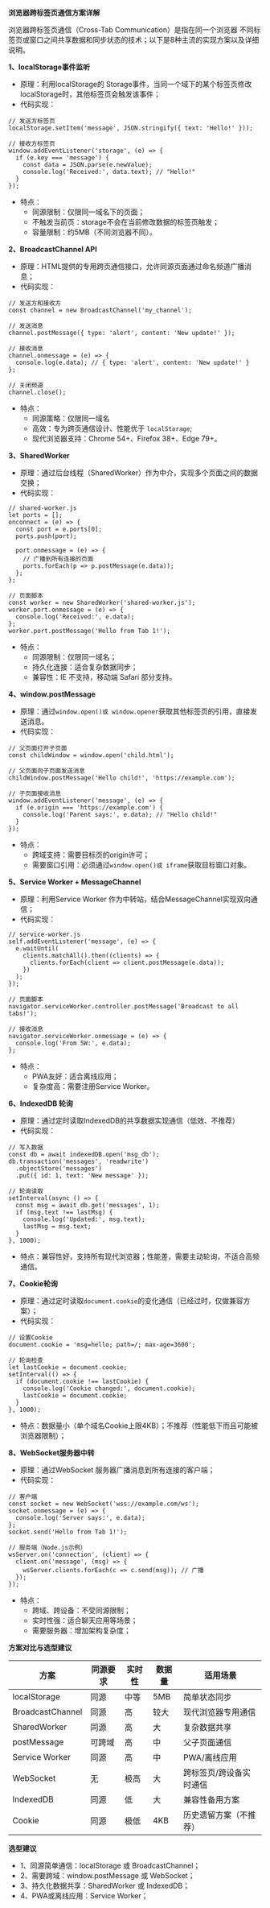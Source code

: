 **浏览器跨标签页通信方案详解**

浏览器跨标签页通信（Cross-Tab Communication）是指在同一个浏览器 不同标签页或窗口之间共享数据和同步状态的技术；以下是8种主流的实现方案以及详细说明。

**1、localStorage事件监听**
- 原理：利用localStorage的 Storage事件，当同一个域下的某个标签页修改localStorage时，其他标签页会触发该事件；
- 代码实现：
```
// 发送方标签页
localStorage.setItem('message', JSON.stringify({ text: 'Hello!' }));

// 接收方标签页
window.addEventListener('storage', (e) => {
  if (e.key === 'message') {
    const data = JSON.parse(e.newValue);
    console.log('Received:', data.text); // "Hello!"
  }
});
```
- 特点：
   - 同源限制：仅限同一域名下的页面；
   - 不触发当前页：storage不会在当前修改数据的标签页触发；
   - 容量限制：约5MB（不同浏览器不同）。

**2、BroadcastChannel API**
- 原理：HTML提供的专用跨页通信接口，允许同源页面通过命名频道广播消息；
- 代码实现：
```
// 发送方和接收方
const channel = new BroadcastChannel('my_channel');

// 发送消息
channel.postMessage({ type: 'alert', content: 'New update!' });

// 接收消息
channel.onmessage = (e) => {
  console.log(e.data); // { type: 'alert', content: 'New update!' }
};

// 关闭频道
channel.close();
```
- 特点：
   - 同源策略：仅限同一域名
   - 高效：专为跨页通信设计、性能优于 `localStorage`;
   - 现代浏览器支持：Chrome 54+、Firefox 38+、Edge 79+。
 
**3、SharedWorker**
- 原理：通过后台线程（SharedWorker）作为中介，实现多个页面之间的数据交换；
- 代码实现：
```
// shared-worker.js
let ports = [];
onconnect = (e) => {
  const port = e.ports[0];
  ports.push(port);

  port.onmessage = (e) => {
    // 广播到所有连接的页面
    ports.forEach(p => p.postMessage(e.data));
  };
};

// 页面脚本
const worker = new SharedWorker('shared-worker.js');
worker.port.onmessage = (e) => {
  console.log('Received:', e.data);
};
worker.port.postMessage('Hello from Tab 1!');
```
- 特点：
   - 同源限制：仅限同一域名；
   - 持久化连接：适合复杂数据同步；
   - 兼容性：IE 不支持，移动端 Safari 部分支持。
 
**4、window.postMessage**
- 原理：通过`window.open()或 window.opener`获取其他标签页的引用，直接发送消息。
- 代码实现：
```
// 父页面打开子页面
const childWindow = window.open('child.html');

// 父页面向子页面发送消息
childWindow.postMessage('Hello child!', 'https://example.com');

// 子页面接收消息
window.addEventListener('message', (e) => {
  if (e.origin === 'https://example.com') {
    console.log('Parent says:', e.data); // "Hello child!"
  }
});
```
- 特点：
   - 跨域支持：需要目标页的origin许可；
   - 需要窗口引用：必须通过`window.open()或 iframe`获取目标窗口对象。

**5、Service Worker + MessageChannel**
- 原理：利用Service Worker 作为中转站，结合MessageChannel实现双向通信；
- 代码实现：
```
// service-worker.js
self.addEventListener('message', (e) => {
  e.waitUntil(
    clients.matchAll().then((clients) => {
      clients.forEach(client => client.postMessage(e.data));
    })
  );
});

// 页面脚本
navigator.serviceWorker.controller.postMessage('Broadcast to all tabs!');

// 接收消息
navigator.serviceWorker.onmessage = (e) => {
  console.log('From SW:', e.data);
};
```
- 特点：
   - PWA友好：适合离线应用；
   - 复杂度高：需要注册Service Worker。

**6、IndexedDB 轮询**
- 原理：通过定时读取IndexedDB的共享数据实现通信（低效、不推荐）
- 代码实现：
```
// 写入数据
const db = await indexedDB.open('msg_db');
db.transaction('messages', 'readwrite')
  .objectStore('messages')
  .put({ id: 1, text: 'New message' });

// 轮询读取
setInterval(async () => {
  const msg = await db.get('messages', 1);
  if (msg.text !== lastMsg) {
    console.log('Updated:', msg.text);
    lastMsg = msg.text;
  }
}, 1000);
```
- 特点：兼容性好，支持所有现代浏览器；性能差，需要主动轮询，不适合高频通信。

**7、Cookie轮询**
- 原理：通过定时读取`document.cookie`的变化通信（已经过时，仅做兼容方案）；
- 代码实现：
```
// 设置Cookie
document.cookie = 'msg=hello; path=/; max-age=3600';

// 轮询检查
let lastCookie = document.cookie;
setInterval(() => {
  if (document.cookie !== lastCookie) {
    console.log('Cookie changed:', document.cookie);
    lastCookie = document.cookie;
  }
}, 1000);
```
- 特点：数据量小（单个域名Cookie上限4KB）；不推荐（性能低下而且可能被浏览器限制）；

**8、WebSocket服务器中转**
- 原理：通过WebSocket 服务器广播消息到所有连接的客户端；
- 代码实现：
```
// 客户端
const socket = new WebSocket('wss://example.com/ws');
socket.onmessage = (e) => {
  console.log('Server says:', e.data);
};
socket.send('Hello from Tab 1!');

// 服务端（Node.js示例）
wsServer.on('connection', (client) => {
  client.on('message', (msg) => {
    wsServer.clients.forEach(c => c.send(msg)); // 广播
  });
});
```
- 特点：
   - 跨域、跨设备：不受同源限制；
   - 实时性强：适合聊天应用等场景；
   - 需要服务器：增加架构复杂度；
 
**方案对比与选型建议**

| 方案	| 同源要求	| 实时性	| 数据量	| 适用场景
|-------|-----------|---------|---------|---------
| localStorage	| 同源	| 中等	| 5MB	| 简单状态同步
| BroadcastChannel	| 同源	| 高	| 较大	| 现代浏览器专用通信
| SharedWorker	| 同源	| 高	| 大	| 复杂数据共享
| postMessage	| 可跨域	| 高	| 中	| 父子页面通信
| Service Worker	| 同源	| 高	| 中	| PWA/离线应用
| WebSocket	| 无	| 极高	| 大	| 跨标签页/跨设备实时通信
| IndexedDB	| 同源	| 低	| 大	| 兼容性备用方案
| Cookie	| 同源	| 极低	| 4KB	| 历史遗留方案（不推荐）

**选型建议**
- 1、同源简单通信：localStorage 或 BroadcastChannel；
- 2、需要跨域：window.postMessage 或 WebSocket；
- 3、持久化数据共享：SharedWorker 或 IndexedDB；
- 4、PWA或离线应用：Service Worker；



